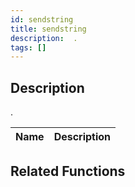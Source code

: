 ```yaml
---
id: sendstring
title: sendstring
description:  .
tags: []
---
```


## Description

 . 


| Name | Description |
|------|-------------|


## Related Functions


